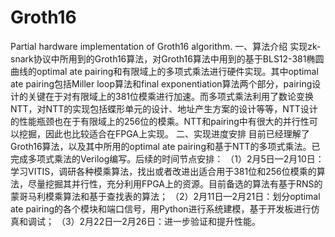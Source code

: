# Groth16
Partial hardware implementation of Groth16 algorithm.
一、算法介绍
    实现zk-snark协议中所用到的Groth16算法，对Groth16算法中用到的基于BLS12-381椭圆曲线的optimal ate pairing和有限域上的多项式乘法进行硬件实现。其中optimal ate pairing包括Miller loop算法和final exponentiation算法两个部分，pairing设计的关键在于对有限域上的381位模乘进行加速。而多项式乘法利用了数论变换NTT，对NTT的实现包括蝶形单元的设计、地址产生方案的设计等等，NTT设计的性能瓶颈也在于有限域上的256位的模乘。NTT和pairing中有很大的并行性可以挖掘，因此也比较适合在FPGA上实现。
二、实现进度安排
   目前已经理解了Groth16算法，以及其中所用的optimal ate pairing和基于NTT的多项式乘法。已完成多项式乘法的Verilog编写。后续的时间节点安排：
（1）2月5日—2月10日：学习VITIS，调研各种模乘算法，找出或者改进出适合用于381位和256位模乘的算法，尽量挖掘其并行性，充分利用FPGA上的资源。目前备选的算法有基于RNS的蒙哥马利模乘算法和基于查找表的算法；
（2）2月11日—2月21日：划分optimal ate pairing的各个模块和端口信号，用Python进行系统建模，基于开发板进行仿真和调试；
（3）2月22日—2月26日：进一步验证和提升性能。
